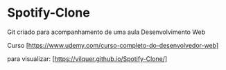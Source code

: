 # Spotify-Clone

Git criado para acompanhamento de uma aula Desenvolvimento Web


Curso [https://www.udemy.com/curso-completo-do-desenvolvedor-web]


para visualizar:
 [https://vilquer.github.io/Spotify-Clone/]
